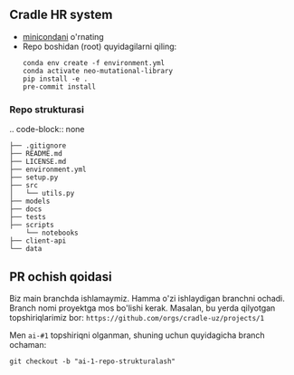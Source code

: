 ## Cradle HR system
- [minicondani](https://docs.conda.io/en/latest/miniconda.html) o'rnating
- Repo boshidan (root) quyidagilarni qiling:
    ```shell
    conda env create -f environment.yml
    conda activate neo-mutational-library
    pip install -e .
    pre-commit install
    ```

### Repo strukturasi
.. code-block:: none

    ├── .gitignore
    ├── README.md
    ├── LICENSE.md
    ├── environment.yml
    ├── setup.py
    ├── src
    │   └── utils.py
    ├── models
    ├── docs
    ├── tests
    ├── scripts
        └── notebooks
    ├── client-api
    └── data


## PR ochish qoidasi
Biz main branchda ishlamaymiz. Hamma o'zi ishlaydigan branchni ochadi.
Branch nomi proyektga mos bo'lishi kerak.
Masalan, bu yerda qilyotgan topshiriqlarimiz bor:
`https://github.com/orgs/cradle-uz/projects/1`

Men `ai-#1` topshiriqni olganman, shuning uchun quyidagicha branch ochaman:

```shell
git checkout -b "ai-1-repo-strukturalash"
```
